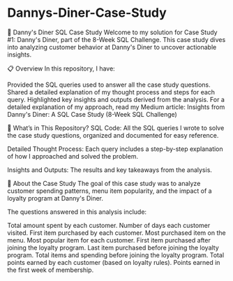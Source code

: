 # Dannys-Diner-Case-Study
🍣 Danny's Diner SQL Case Study
Welcome to my solution for Case Study #1: Danny's Diner, part of the 8-Week SQL Challenge. This case study dives into analyzing customer behavior at Danny's Diner to uncover actionable insights.

📋 Overview
In this repository, I have:

Provided the SQL queries used to answer all the case study questions.
Shared a detailed explanation of my thought process and steps for each query.
Highlighted key insights and outputs derived from the analysis.
For a detailed explanation of my approach, read my Medium article:
Insights from Danny's Diner: A SQL Case Study (8-Week SQL Challenge)

📁 What’s in This Repository?
SQL Code:
All the SQL queries I wrote to solve the case study questions, organized and documented for easy reference.

Detailed Thought Process:
Each query includes a step-by-step explanation of how I approached and solved the problem.

Insights and Outputs:
The results and key takeaways from the analysis.

📖 About the Case Study
The goal of this case study was to analyze customer spending patterns, menu item popularity, and the impact of a loyalty program at Danny's Diner.

The questions answered in this analysis include:

Total amount spent by each customer.
Number of days each customer visited.
First item purchased by each customer.
Most purchased item on the menu.
Most popular item for each customer.
First item purchased after joining the loyalty program.
Last item purchased before joining the loyalty program.
Total items and spending before joining the loyalty program.
Total points earned by each customer (based on loyalty rules).
Points earned in the first week of membership.
